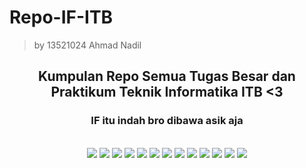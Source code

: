 # Repo-IF-ITB

> by 13521024 Ahmad Nadil

<div align="center">
<h2>Kumpulan Repo Semua Tugas Besar dan Praktikum Teknik Informatika ITB &lt;3</h2>

<h3>IF itu indah bro dibawa asik aja</h3>

<br>

<img src="doc/alstruk.png">
<img src="doc/prakoop.png">
<img src="doc/algeo2.png">
<img src="doc/tubes3stima.png">
<img src="doc/beweganteng.jpg">
<img src="doc/oop.jpg">
<img src="doc/parsing.jpg">
<img src="doc/lokom.jpg">
<img src="doc/ifj.jpg">
<img src="doc/ngoding.jpg">
<img src="doc/hampirmati.jpg">
<img src="doc/tubes2stima.png">
<img src="doc/tucil3.jpg">

</div>
